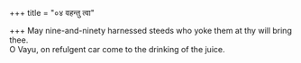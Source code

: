 +++
title = "०४ वहन्तु त्वा"

+++
May nine-and-ninety harnessed steeds who yoke them at thy will bring thee.  
     O Vayu, on refulgent car come to the drinking of the juice.
